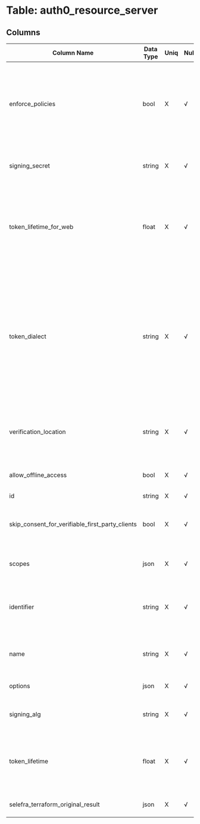 # Table: auth0_resource_server

## Columns 

|  Column Name   |  Data Type  | Uniq | Nullable | Description | 
|  ----  | ----  | ----  | ----  | ---- | 
| enforce_policies | bool | X | √ | If this setting is enabled, RBAC authorization policies will be enforced for this API. Role and permission assignments will be evaluated during the login transaction. | 
| signing_secret | string | X | √ | Secret used to sign tokens when using symmetric algorithms (HS256). | 
| token_lifetime_for_web | float | X | √ | Number of seconds during which access tokens issued for this resource server via implicit or hybrid flows remain valid. Cannot be greater than the `token_lifetime` value. | 
| token_dialect | string | X | √ | Dialect of access tokens that should be issued for this resource server. Options include `access_token` or `access_token_authz`. If this setting is set to `access_token_authz`, the Permissions claim will be added to the access token. Only available if RBAC (`enforce_policies`) is enabled for this API. | 
| verification_location | string | X | √ | URL from which to retrieve JWKs for this resource server. Used for verifying the JWT sent to Auth0 for token introspection. | 
| allow_offline_access | bool | X | √ | Indicates whether refresh tokens can be issued for this resource server. | 
| id | string | X | √ |  | 
| skip_consent_for_verifiable_first_party_clients | bool | X | √ | Indicates whether to skip user consent for applications flagged as first party. | 
| scopes | json | X | √ | List of permissions (scopes) used by this resource server. | 
| identifier | string | X | √ | Unique identifier for the resource server. Used as the audience parameter for authorization calls. Cannot be changed once set. | 
| name | string | X | √ | Friendly name for the resource server. Cannot include `<` or `>` characters. | 
| options | json | X | √ | Used to store additional metadata. | 
| signing_alg | string | X | √ | Algorithm used to sign JWTs. Options include `HS256` and `RS256`. | 
| token_lifetime | float | X | √ | Number of seconds during which access tokens issued for this resource server from the token endpoint remain valid. | 
| selefra_terraform_original_result | json | X | √ | save terraform original result for compatibility | 


